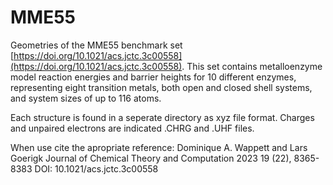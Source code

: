 # MME55
Geometries of the MME55 benchmark set [https://doi.org/10.1021/acs.jctc.3c00558](https://doi.org/10.1021/acs.jctc.3c00558). This set contains metalloenzyme model reaction energies and barrier heights for 10 different enzymes, representing eight transition metals, both open and closed shell systems, and system sizes of up to 116 atoms.

Each structure is found in a seperate directory as xyz file format. Charges and unpaired electrons are indicated .CHRG and .UHF files.

When use cite the apropriate reference: Dominique A. Wappett and Lars Goerigk Journal of Chemical Theory and Computation 2023 19 (22), 8365-8383 DOI: 10.1021/acs.jctc.3c00558
